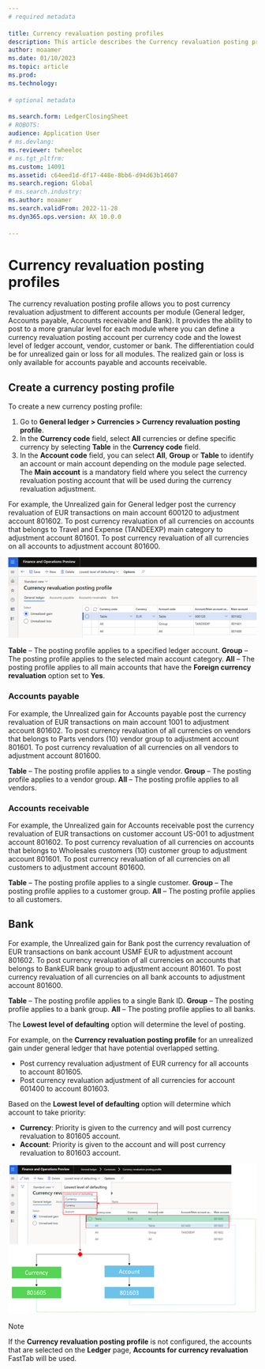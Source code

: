 ```yaml
---
# required metadata

title: Currency revaluation posting profiles
description: This article describes the Currency revaluation posting profiles.
author: moaamer
ms.date: 01/10/2023
ms.topic: article
ms.prod: 
ms.technology: 

# optional metadata

ms.search.form: LedgerClosingSheet
# ROBOTS: 
audience: Application User
# ms.devlang: 
ms.reviewer: twheeloc
# ms.tgt_pltfrm: 
ms.custom: 14091
ms.assetid: c64eed1d-df17-448e-8bb6-d94d63b14607
ms.search.region: Global
# ms.search.industry: 
ms.author: moaamer
ms.search.validFrom: 2022-11-28
ms.dyn365.ops.version: AX 10.0.0

---
```


# Currency revaluation posting profiles

The currency revaluation posting profile allows you to post currency revaluation adjustment to different accounts per module (General ledger, Accounts payable, Accounts 
receivable and Bank). It provides the ability to post to a more granular level for each module where you can define a currency revaluation posting account per currency code and the lowest level of ledger account, vendor, customer or bank. The differentiation could be for unrealized gain or loss for all modules. The realized gain or loss is only available for accounts payable and accounts receivable.  

## Create a currency posting profile

To create a new currency posting profile:
1. Go to **General ledger > Currencies > Currency revaluation posting profile**. 
2. In the **Currency code** field, select **All** currencies or define specific currency by selecting **Table** in the **Currency code** field. 
3. In the **Account code** field, you can select **All**, **Group** or **Table** to identify an account or main account depending on the module page selected. The **Main account** is a mandatory field where you select the currency revaluation posting account that will be used during the currency revaluation adjustment. 


For example, the Unrealized gain for General ledger post the currency revaluation of EUR transactions on main account 600120 to adjustment account 801602. To post 
currency revaluation of all currencies on accounts that belongs to Travel and Expense (TANDEEXP) main category to adjustment account 801601. To post currency 
revaluation of all currencies on all accounts to adjustment account 801600.


[![Currency revaluation posting profile.](./media/Postingprofile1.png)](./media/Postingprofile1.png)


**Table** – The posting profile applies to a specified ledger account. 
**Group** – The posting profile applies to the selected main account category. 
**All** – The posting profile applies to all main accounts that have the **Foreign currency revaluation** option set to **Yes**. 

### Accounts payable
For example, the Unrealized gain for Accounts payable post the currency revaluation of EUR transactions on main account 1001 to adjustment account 801602. To post currency revaluation of all currencies on vendors that belongs to Parts vendors (10) vendor group to adjustment account 801601. To post currency revaluation of all currencies on all vendors to adjustment account 801600.

**Table** – The posting profile applies to a single vendor. 
**Group** – The posting profile applies to a vendor group. 
**All** – The posting profile applies to all vendors. 


### Accounts receivable
For example, the Unrealized gain for Accounts receivable post the currency revaluation of EUR transactions on customer account US-001 to adjustment account 801602. To post currency revaluation of all currencies on accounts that belongs to Wholesales customers (10) customer group to adjustment account 801601. To post currency revaluation of all currencies on all customers to adjustment account 801600.

**Table** – The posting profile applies to a single customer. 
**Group** – The posting profile applies to a customer group. 
**All** – The posting profile applies to all customers. 


## Bank         
For example, the Unrealized gain for Bank post the currency revaluation of EUR transactions on bank account USMF EUR to adjustment account 801602. To post currency revaluation of all currencies on accounts that belongs to BankEUR bank group to adjustment account 801601. To post currency revaluation of all currencies on all bank accounts to adjustment account 801600.


**Table** – The posting profile applies to a single Bank ID. 
**Group** – The posting profile applies to a bank group. 
**All** – The posting profile applies to all banks. 

The **Lowest level of defaulting** option will determine the level of posting. 


For example, on the **Currency revaluation posting profile** for an unrealized gain under general ledger that have potential overlapped setting. 
 - Post currency revaluation adjustment of EUR currency for all accounts to account 801605. 
 - Post currency revaluation adjustment of all currencies for account 601400 to account 801603. 

Based on the **Lowest level of defaulting** option will determine which account to take priority: 
-	**Currency**: Priority is given to the currency and will post currency revaluation to 801605 account. 
-	**Account**: Priority is given to the account and will post currency revaluation to 801603 account.

[![Posting example.](./media/Lowestlevel2.png)](./media/Lowestlevel2.png)


>[!Note] 
>If the **Currency revaluation posting profile** is not configured, the accounts that are selected on the **Ledger** page, **Accounts for currency revaluation** FastTab will be used. 















